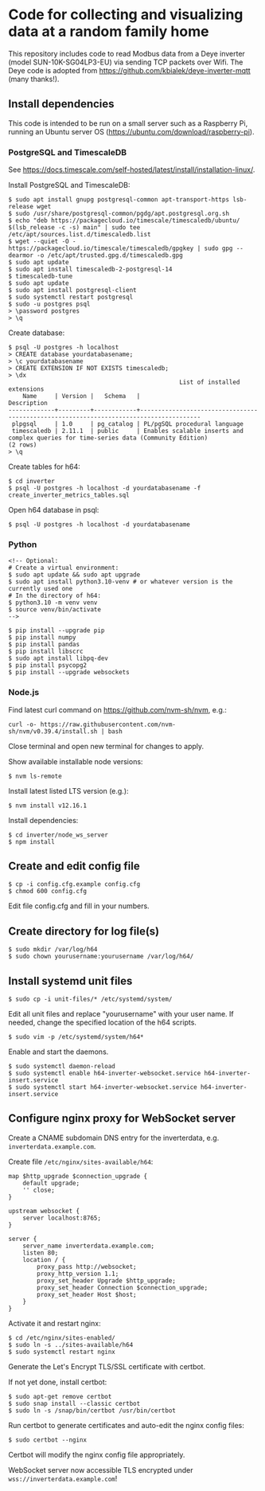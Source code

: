 # Code for collecting and visualizing data at a random family home

This repository includes code to read Modbus data from a Deye inverter
(model SUN-10K-SG04LP3-EU) via sending TCP packets over Wifi. The Deye
code is adopted from https://github.com/kbialek/deye-inverter-mqtt
(many thanks!).


## Install dependencies

This code is intended to be run on a small server such as a Raspberry Pi, running an
Ubuntu server OS (https://ubuntu.com/download/raspberry-pi).


### PostgreSQL and TimescaleDB

See https://docs.timescale.com/self-hosted/latest/install/installation-linux/.

Install PostgreSQL and TimescaleDB:

```
$ sudo apt install gnupg postgresql-common apt-transport-https lsb-release wget
$ sudo /usr/share/postgresql-common/pgdg/apt.postgresql.org.sh
$ echo "deb https://packagecloud.io/timescale/timescaledb/ubuntu/ $(lsb_release -c -s) main" | sudo tee /etc/apt/sources.list.d/timescaledb.list
$ wget --quiet -O - https://packagecloud.io/timescale/timescaledb/gpgkey | sudo gpg --dearmor -o /etc/apt/trusted.gpg.d/timescaledb.gpg
$ sudo apt update
$ sudo apt install timescaledb-2-postgresql-14
$ timescaledb-tune
$ sudo apt update
$ sudo apt install postgresql-client
$ sudo systemctl restart postgresql
$ sudo -u postgres psql
> \password postgres
> \q
```

Create database:

```
$ psql -U postgres -h localhost
> CREATE database yourdatabasename;
> \c yourdatabasename
> CREATE EXTENSION IF NOT EXISTS timescaledb;
> \dx
                                                List of installed extensions
    Name     | Version |   Schema   |                                      Description                                      
-------------+---------+------------+---------------------------------------------------------------------------------------
 plpgsql     | 1.0     | pg_catalog | PL/pgSQL procedural language
 timescaledb | 2.11.1  | public     | Enables scalable inserts and complex queries for time-series data (Community Edition)
(2 rows)
> \q
```

Create tables for h64:

```
$ cd inverter
$ psql -U postgres -h localhost -d yourdatabasename -f create_inverter_metrics_tables.sql
```

Open h64 database in psql:

```
$ psql -U postgres -h localhost -d yourdatabasename
```


### Python

```
<!-- Optional:
# Create a virtual environment:
$ sudo apt update && sudo apt upgrade
$ sudo apt install python3.10-venv # or whatever version is the currently used one
# In the directory of h64:
$ python3.10 -m venv venv
$ source venv/bin/activate
-->

$ pip install --upgrade pip
$ pip install numpy
$ pip install pandas
$ pip install libscrc
$ sudo apt install libpq-dev
$ pip install psycopg2
$ pip install --upgrade websockets
```


### Node.js

Find latest curl command on https://github.com/nvm-sh/nvm, e.g.:

```
curl -o- https://raw.githubusercontent.com/nvm-sh/nvm/v0.39.4/install.sh | bash
```

Close terminal and open new terminal for changes to apply.

Show available installable node versions:
```
$ nvm ls-remote
```

Install latest listed LTS version (e.g.):
```
$ nvm install v12.16.1
```

Install dependencies:

```
$ cd inverter/node_ws_server
$ npm install
```


## Create and edit config file

```
$ cp -i config.cfg.example config.cfg
$ chmod 600 config.cfg
```

Edit file config.cfg and fill in your numbers.


## Create directory for log file(s)

```
$ sudo mkdir /var/log/h64
$ sudo chown yourusername:yourusername /var/log/h64/
```


## Install systemd unit files

```
$ sudo cp -i unit-files/* /etc/systemd/system/
```

Edit all unit files and replace "yourusername" with your user name. If needed,
change the specified location of the h64 scripts.

```
$ sudo vim -p /etc/systemd/system/h64*
```

Enable and start the daemons.

```
$ sudo systemctl daemon-reload
$ sudo systemctl enable h64-inverter-websocket.service h64-inverter-insert.service
$ sudo systemctl start h64-inverter-websocket.service h64-inverter-insert.service
```

## Configure nginx proxy for WebSocket server

Create a CNAME subdomain DNS entry for the inverterdata, e.g. `inverterdata.example.com`.

Create file `/etc/nginx/sites-available/h64`:

```
map $http_upgrade $connection_upgrade {
	default upgrade;
	'' close;
}

upstream websocket {
	server localhost:8765;
}

server {
	server_name inverterdata.example.com;
	listen 80;
	location / {
		proxy_pass http://websocket;
		proxy_http_version 1.1;
		proxy_set_header Upgrade $http_upgrade;
		proxy_set_header Connection $connection_upgrade;
		proxy_set_header Host $host;
	}
}
```

Activate it and restart nginx:

```
$ cd /etc/nginx/sites-enabled/
$ sudo ln -s ../sites-available/h64
$ sudo systemctl restart nginx
```

Generate the Let's Encrypt TLS/SSL certificate with certbot.

If not yet done, install certbot:

```
$ sudo apt-get remove certbot
$ sudo snap install --classic certbot
$ sudo ln -s /snap/bin/certbot /usr/bin/certbot
```

Run certbot to generate certificates and auto-edit the nginx config files:

```
$ sudo certbot --nginx
```

Certbot will modify the nginx config file appropriately.

WebSocket server now accessible TLS encrypted under `wss://inverterdata.example.com`!
